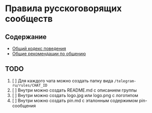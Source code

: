 Правила русскоговорящих сообществ
====

## Содержание

- [Общий кодекс поведения](https://github.com/telegram-ru/rules/blob/master/code-of-conduct.md)
- [Общие рекомендации по общению](https://github.com/telegram-ru/rules/blob/master/communication-tips.md)

## TODO

1. [ ] Для каждого чата можно создать папку вида `/telegram-ru/rules/CHAT_ID`
2. [ ] Внутри можно создать README.md с описанием группы
3. [ ] Внутри можно создать logo.jpg или logo.png с логотипом 
4. [ ] Внутри можно создать pin.md с эталонным содержимом pin-сообщения
